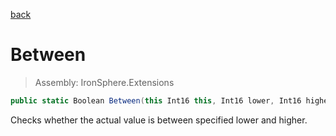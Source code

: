 ﻿

[back](/IronSphere.Extensions/types/ShortExtension)

# Between

> Assembly: IronSphere.Extensions

```csharp
public static Boolean Between(this Int16 this, Int16 lower, Int16 higher)
```

Checks whether the actual value is between specified lower and higher.

 